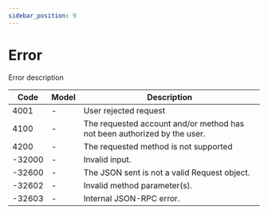 ```yaml
---
sidebar_position: 9
---
```


# Error

Error description

| Code   | Model | Description                                                              |
| ------ | ----- | ------------------------------------------------------------------------ |
| 4001   | -     | User rejected request                                                    |
| 4100   | -     | The requested account and/or method has not been authorized by the user. |
| 4200   | -     | The requested method is not supported                                    |
| -32000 | -     | Invalid input.                                                           |
| -32600 | -     | The JSON sent is not a valid Request object.                             |
| -32602 | -     | Invalid method parameter(s).                                             |
| -32603 | -     | Internal JSON-RPC error.                                                 |
